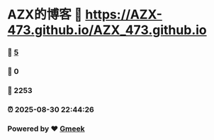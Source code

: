 # AZX的博客 :link: https://AZX-473.github.io/AZX_473.github.io 
### :page_facing_up: [5](https://AZX-473.github.io/AZX_473.github.io/tag.html) 
### :speech_balloon: 0 
### :hibiscus: 2253 
### :alarm_clock: 2025-08-30 22:44:26 
### Powered by :heart: [Gmeek](https://github.com/Meekdai/Gmeek)
